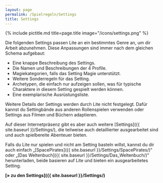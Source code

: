 ```yaml
---
layout: page
permalink: /Spielregeln/Settings
title: Settings
---
```


{% include pictitle.md title=page.title image="/icons/settings.png" %}

Die folgenden Settings passen Lite an ein bestimmtes Genre an, um dir Arbeit abzunehmen. Diese Anpassungen sind immer nach dem gleichen Schema aufgebaut:

- Eine knappe Beschreibung des Settings.
- Die Namen und Beschreibungen der 4 Profile.
- Magiekategorien, falls das Setting Magie unterstützt.
- Weitere Sonderregeln für das Setting.
- Archetypen, die einfach nur aufzeigen sollen, was für typische Charaktere in diesem Setting gespielt werden können.
- Eine exemplarische Ausrüstungsliste.

Weitere Details der Settings werden durch Lite nicht festgelegt. Dafür kannst du Settingbände aus anderen Rollenspielen verwenden oder Settings aus Filmen und Büchern adaptieren.

Auf dieser Internetpräsenz gibt es aber auch weitere [Settings]({{ site.baseurl }}/Settings/), die teilweise auch detaillierter ausgearbeitet sind und auch spielbereite Abenteuer bieten.

Falls du Lite nur spielen und nicht am Setting basteln willst, kannst du dir auch einfach „[SpacePirates]({{ site.baseurl }}/Settings/SpacePirates/)“ oder „[Das Weltenbuch]({{ site.baseurl }}/Settings/Das_Weltenbuch/)“ herunterladen, beide basieren auf Lite und bieten ein ausgearbeitetes Setting.

**[&raquo; zu den Settings]({{ site.baseurl }}/Settings/)**

